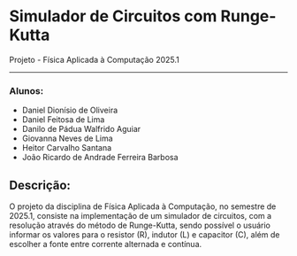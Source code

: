 # Simulador de Circuitos com Runge-Kutta
Projeto - Física Aplicada à Computação 2025.1

---

### Alunos:
- Daniel Dionísio de Oliveira
- Daniel Feitosa de Lima
- Danilo de Pádua Walfrido Aguiar
- Giovanna Neves de Lima
- Heitor Carvalho Santana
- João Ricardo de Andrade Ferreira Barbosa 

## Descrição:

O projeto da disciplina de Física Aplicada à Computação, no semestre de 2025.1, consiste na implementação de um simulador de circuitos, com a resolução através do método de Runge-Kutta, sendo possível o usuário informar os valores para o resistor (R), indutor (L) e capacitor (C), além de escolher a fonte entre corrente alternada e contínua.
